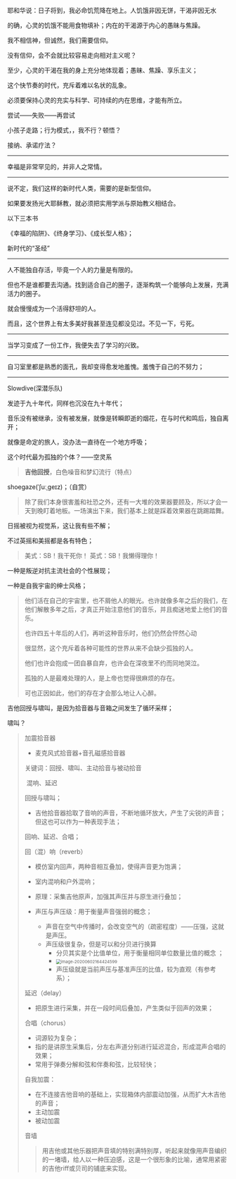 耶和华说：日子将到，我必命饥荒降在地上。人饥饿非因无饼，干渴非因无水

的确，心灵的饥饿不能用食物填补；内在的干渴源于内心的愚昧与焦躁。

我不相信神，但诚然，我们需要信仰。

没有信仰，会不会就比较容易走向相对主义呢？

至少，心灵的干渴在我的身上充分地体现着；愚昧、焦躁、享乐主义；

这个快节奏的时代，充斥着难以名状的乱象。

必须要保持心灵的充实与科学、可持续的内在思维，才能有所立。

尝试——失败——再尝试

小孩子走路；行为模式，，我不行？顿悟？

接纳、承诺疗法？

---

幸福是非常罕见的，并非人之常情。

---

说不定，我们这样的新时代人类，需要的是新型信仰。

如果要发扬光大耶稣教，就必须把实用学派与原始教义相结合。

以下三本书

《幸福的陷阱》、《终身学习》、《成长型人格》；

新时代的“圣经”

---

人不能独自存活，毕竟一个人的力量是有限的。

但也不是谁都要去沟通。找到适合自己的圈子，逐渐构筑一个能够向上发展，充满活力的圈子。

就会慢慢成为一个活得舒坦的人。

而且，这个世界上有太多美好我甚至连见都没见过。不见一下，亏死。

---

当学习变成了一份工作，我便失去了学习的兴致。

---

自习室里都是熟悉的面孔，我却变得愈发地羞愧。羞愧于自己的不努力；

---

Slowdive(深潜乐队)

发迹于九十年代，同样也沉没在九十年代；

音乐没有被继承，没有被发展，就像是转瞬即逝的烟花，在与时代和鸣后，独自离开；

就像是命定的旅人，没办法一直待在一个地方呼吸；

这个时代最为孤独的个体？——空灵系

> **吉他回授**，白色噪音和梦幻流行（特点）

shoegaze(ˈʃuːˌɡeɪz)；（自赏）

> 除了我们本身很害羞和社恐之外，还有一大堆的效果器要顾及，所以才会一天到晚盯着地板。一场演出下来，我们基本上就是踩着效果器在跳踢踏舞。

日摇被视为视觉系，这让我有些不解；

不过英摇和美摇都是各有特色；

> 美式：SB！我干死你！
> 英式：SB！我懒得理你！

一种是叛逆对抗主流社会的个性展现；

一种是自我宇宙的绅士风格；

> 他们活在自己的宇宙里，也不屑他人的眼光。也许就像多年之后的我们，在他们解散多年之后，才真正开始注意他们的音乐，并且痴迷地爱上他们的音乐。
>
> 也许四五十年后的人们，再听这种音乐时，他们仍然会怦然心动
>
> 很显然，这个充斥着各种可能性的世界从来不会缺少孤独的人。
>
> 他们也许会抱成一团自暴自弃，也许会在深夜里不约而同地哭泣。
>
> 孤独的人是最难处理的人，是上帝也觉得很麻烦的存在。
>
> 可也正因如此，他们的存在才会那么地让人心醉。

吉他回授与啸叫，是因为拾音器与音箱之间发生了循环采样；

啸叫？

> 加震拾音器
>
> - 麦克风式拾音器+音孔磁感拾音器
>
> 关键词：回授、啸叫、主动拾音与被动拾音
>
> ​			  混响、延迟
>
> 回授与啸叫；
>
> - 吉他拾音器拾取了音响的声音，不断地循环放大，产生了尖锐的声音；但这也可以作为一种表现手法；
>
> 回响、延迟、合唱；
>
> 回（混）响（reverb）
>
> - 模仿室内回声，两种音相互叠加，使得声音更为饱满；
> - 室内混响和户外混响；
> - 原理：采集吉他原声，加强其声压并与原生进行叠加；
>
> - 声压与声压级：用于衡量声音强弱的概念；
>   - 声音在空气中传播时，会改变空气的（疏密程度）——压强，这就是声压。
>   - 声压级很复杂，但是可以和分贝进行换算
>     - 分贝其实是个比值单位，用于衡量相同单位数量比值的概念 ；
>     - <img src="C:\Users\Minos Chen\AppData\Roaming\Typora\typora-user-images\image-20200602164424599.png" alt="image-20200602164424599" style="zoom: 67%;" />
>     - 声压级就是当前声压与基准声压的比值，较为直观（有参考系）；
>
> 延迟（delay）
>
> - 把原生进行采集，并在一段时间后叠加，产生类似于回声的效果；
>
> 合唱（chorus）
>
> - 词源较为复杂；
> - 指的是讲原生采集后，分左右声道分别进行延迟混合，形成混声合唱的效果；
> - 常用于弹奏分解和弦和伴奏和弦，比较轻快；
>
> 自我加震：
>
> - 在不连接吉他音响的基础上，实现箱体内部震动加强，从而扩大木吉他的声音；
> - 主动加震
> - 被动加震
>
> 音墙
>
> > 用吉他或其他乐器把声音填的特别满特别厚，听起来就像用声音编织的一堵墙，给人以一种压迫感，这是一个很形象的比喻，通常用紧密的吉他riff或贝司的铺底来实现。
>
> 